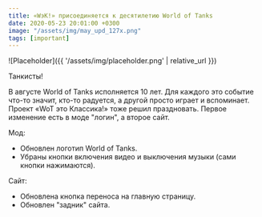 ```yaml
---
title: «WэК!» присоединяется к десятилетию World of Tanks
date: 2020-05-23 20:01:00 +0300
image: "/assets/img/may_upd_127x.png"
tags: [important]
---
```

<p style="display: none">Праздничная версия мода "логин" и обновление сайта.</p>

![Placeholder]({{ '/assets/img/placeholder.png' | relative_url }})

Танкисты!

В августе World of Tanks исполняется 10 лет. Для каждого это событие что-то значит, кто-то радуется, а другой просто играет и вспоминает. Проект «WoT это Классика!» тоже решил праздновать. Первое изменение есть в моде "логин", а второе сайт.

Мод:

- Обновлен логотип World of Tanks.
- Убраны кнопки включения видео и выключения музыки (сами кнопки нажимаются).

Сайт:

- Обновлена кнопка переноса на главную страницу.
- Обновлен "задник" сайта.